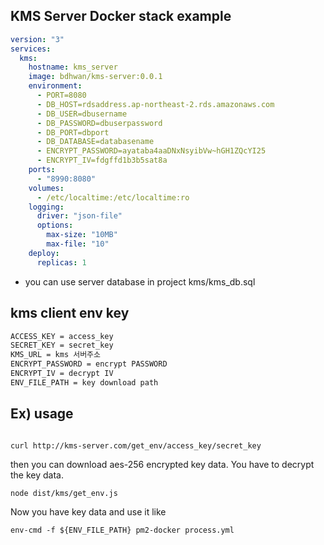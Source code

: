 

<h2>KMS Server Docker stack example</h2>

```yaml
version: "3"
services:
  kms:
    hostname: kms_server
    image: bdhwan/kms-server:0.0.1
    environment:
      - PORT=8080
      - DB_HOST=rdsaddress.ap-northeast-2.rds.amazonaws.com
      - DB_USER=dbusername
      - DB_PASSWORD=dbuserpassword
      - DB_PORT=dbport
      - DB_DATABASE=databasename
      - ENCRYPT_PASSWORD=ayataba4aaDNxNsyibVw~hGH1ZQcYI25
      - ENCRYPT_IV=fdgffd1b3b5sat8a
    ports:
      - "8990:8080"
    volumes:
      - /etc/localtime:/etc/localtime:ro
    logging:
      driver: "json-file"
      options:
        max-size: "10MB"
        max-file: "10"  
    deploy:
      replicas: 1    
```

* you can use server database in project kms/kms_db.sql




<h2>
kms client env key
</h2>

```bash
ACCESS_KEY = access_key
SECRET_KEY = secret_key
KMS_URL = kms 서버주소
ENCRYPT_PASSWORD = encrypt PASSWORD
ENCRYPT_IV = decrypt IV
ENV_FILE_PATH = key download path 
```



<h2>
Ex) usage
</h2>

```bash

curl http://kms-server.com/get_env/access_key/secret_key

```


then you can download aes-256 encrypted key data.
You have to decrypt the key data.



```
node dist/kms/get_env.js   

```


Now you have key data and use it like


```
env-cmd -f ${ENV_FILE_PATH} pm2-docker process.yml
```


